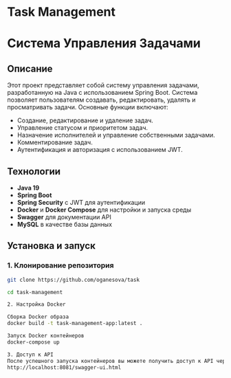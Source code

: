 # Task Management
# Система Управления Задачами

## Описание

Этот проект представляет собой систему управления задачами, разработанную на Java с использованием Spring Boot. Система позволяет пользователям создавать, редактировать, удалять и просматривать задачи. Основные функции включают:

- Создание, редактирование и удаление задач.
- Управление статусом и приоритетом задач.
- Назначение исполнителей и управление собственными задачами.
- Комментирование задач.
- Аутентификация и авторизация с использованием JWT.

## Технологии

- **Java 19**
- **Spring Boot**
- **Spring Security** с JWT для аутентификации
- **Docker** и **Docker Compose** для настройки и запуска среды
- **Swagger** для документации API
- **MySQL** в качестве базы данных

## Установка и запуск

### 1. Клонирование репозитория

```bash
git clone https://github.com/oganesova/task

cd task-management

2. Настройка Docker

Сборка Docker образа
docker build -t task-management-app:latest .

Запуск Docker контейнеров
docker-compose up

3. Доступ к API
После успешного запуска контейнеров вы можете получить доступ к API через Swagger UI по адресу:
http://localhost:8081/swagger-ui.html
